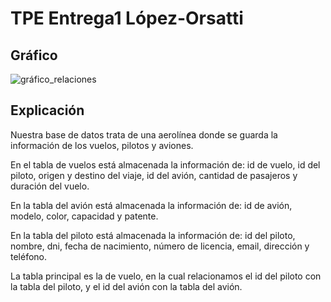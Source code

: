 # TPE Entrega1 López-Orsatti

## Gráfico
![gráfico_relaciones](https://github.com/user-attachments/assets/57a930b4-db0c-4588-a996-d6f4c9af8207)

## Explicación

Nuestra base de datos trata de una aerolínea donde se guarda la información de los vuelos, pilotos y aviones.

En el tabla de vuelos está almacenada la información de: id de vuelo, id del piloto, origen y destino del viaje, id del avión, cantidad de pasajeros y duración del vuelo.

En la tabla del avión está almacenada la información de: id de avión, modelo, color, capacidad y patente.

En la tabla del piloto está almacenada la información de: id del piloto, nombre, dni, fecha de nacimiento, número de licencia, email, dirección y teléfono.

La tabla principal es la de vuelo, en la cual relacionamos el id del piloto con la tabla del piloto, y el id del avión con la tabla del avión. 
